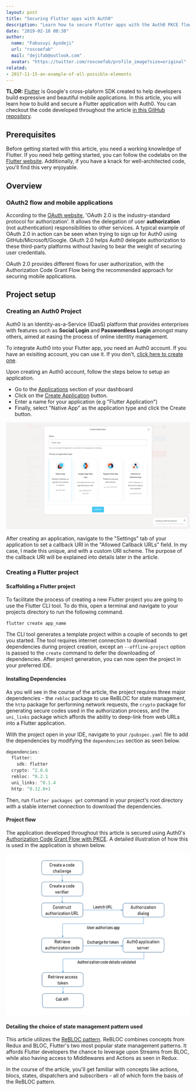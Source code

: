 ```yaml
---
layout: post
title: "Securing Flutter apps with Auth0"
description: "Learn how to secure Flutter apps with the Auth0 PKCE flow."
date: "2019-02-18 08:30"
author:
  name: "Fabusuyi Ayodeji"
  url: "roscoefab"
  mail: "dejifab@outlook.com"
  avatar: "https://twitter.com/roscoefab/profile_image?size=original"
related:
- 2017-11-15-an-example-of-all-possible-elements
---
```


**TL;DR:** [Flutter](https://flutter.io/) is Google's cross-plaform SDK created to help developers build expressive and beautiful mobile applications. In this article, you will learn how to build and secure a Flutter application with Auth0. You can checkout the code developed throughout the article [in this GitHub repository](https://github.com/thedejifab/flutter_auth0).


## Prerequisites

Before getting started with this article, you need a working knowledge of Flutter. If you need help getting started, you can follow the codelabs on the [Flutter website](https://flutter.io/docs/codelabs). Additionally, if you have a knack for well-architected code, you'll find this very enjoyable.

## Overview

### OAuth2 flow and mobile applications

According to the [OAuth website](https://oauth.net/2/), 'OAuth 2.0 is the industry-standard protocol for authorization'. It allows the delegation of user **authorization** (not authentication) responsibilities to other services. A typical example of OAuth 2.0 in action can be seen when trying to sign up for Auth0 using GitHub/Microsoft/Google. OAuth 2.0 helps Auth0 delegate authorization to these third-party platforms without having to bear the weight of securing user credentials. 

OAuth 2.0 provides different flows for user authorization, with the Authorization Code Grant Flow being the recommended approach for securing mobile applications.

## Project setup

### Creating an Auth0 Project

Auth0 is an Identity-as-a-Service (IDaaS) platform that provides enterprises with features such as **Social Login** and **Passwordless Login** amongst many others, aimed at easing the process of online identity management.

To integrate Auth0 into your Flutter app, you need an Auth0 account. If you have an exisiting account, you can use it. If you don't, [click here to create one](https://auth0.com/signup).

Upon creating an Auth0 account, follow the steps below to setup an application.
* Go to the [Applications](https://manage.auth0.com/#/applications) section of your dashboard
* Click on the [Create Application](https://manage.auth0.com/#/applications/create) button.
* Enter a name for your application (e.g "Flutter Application")
* Finally, select "Native App" as the application type and click the Create button.

![Create application screenshot](images/auth0.png)

After creating an application, navigate to the "Settings" tab of your application to set a callback URI in the "Allowed Callback URLs" field. In my case, I made this unique, and with a custom URI scheme. The purpose of the callback URI will be explained into details later in the article.

### Creating a Flutter project

#### Scaffolding a Flutter project
To facilitate the process of creating a new Flutter project you are going to use the Flutter CLI tool. To do this, open a terminal and navigate to your projects directory to run the following command. 

```bash
flutter create app_name
```

The CLI tool generates a template project within a couple of seconds to get you started. The tool requires internet connection to download dependencies during project creation, except an `--offline-project` option is passed to the `create` command to defer the downloading of dependencies. After project generation, you can now open the project in your preferred IDE.

#### Installing Dependencies
As you will see in the course of the article, the project requires three major dependencies - the `rebloc` package to use ReBLOC for state management, the `http` package for performing network requests, the `crypto` package for generating secure codes used in the authorization process, and the `uni_links` package which affords the ability to deep-link from web URLs into a Flutter application.

With the project open in your IDE, navigate to your `/pubspec.yaml` file to add the dependencies by modifying the `dependencies` section as seen below. 

```dart
dependencies:
  flutter:
    sdk: flutter
  crypto: ^2.0.6
  rebloc: ^0.2.1
  uni_links: ^0.1.4
  http: ^0.12.0+1
```

Then, run `flutter packages get` command in your project's root directory with a stable internet connection to download the dependencies.

#### Project flow

The application developed throughout this article is secured using Auth0's [Authorization Code Grant Flow with PKCE](https://auth0.com/docs/api-auth/tutorials/authorization-code-grant-pkce). A detailed illustration of how this is used in the application is shown below.

![Create application screenshot](images/flow.PNG)

#### Detailing the choice of state management pattern used

This article utilizes the [ReBLOC pattern](https://pub.dartlang.org/packages/rebloc). ReBLOC combines concepts from Redux and BLOC, Flutter's two most popular state management patterns. It affords Flutter developers the chance to leverage upon Streams from BLOC, while also having access to Middlewares and Actions as seen in Redux.

In the course of the article, you'll get familiar with concepts like actions, blocs, states, dispatchers and subscribers - all of which form the basis of the ReBLOC pattern.
